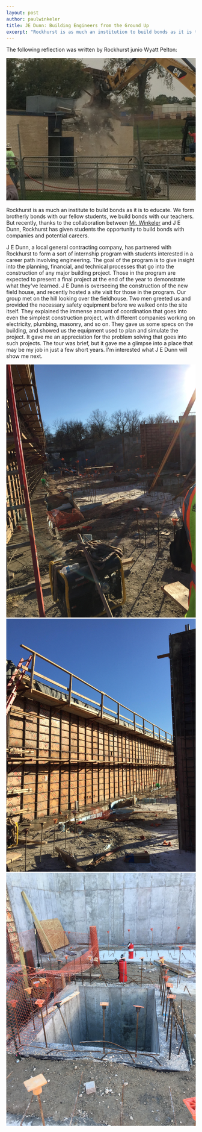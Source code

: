 ```yaml
---
layout: post
author: paulwinkeler
title: JE Dunn: Building Engineers from the Ground Up
excerpt: "Rockhurst is as much an institution to build bonds as it is to educate."
---
```


The following reflection was written by Rockhurst junio Wyatt Pelton:

<div class="flex-wrapper">
  <img src="/img/JE Dunn 4.JPG">
</div>

Rockhurst is as much an institute to build bonds as it is to educate. We form brotherly bonds with our fellow students, we build bonds with our teachers. But recently, thanks to the collaboration between [Mr. Winkeler](http://steam.rockhursths.edu/team/paulwinkeler/) and J E Dunn, Rockhurst has given students the opportunity to build bonds with companies and potential careers.


J E Dunn, a local general contracting company, has partnered with Rockhurst to form a sort of internship program with students interested in a career path involving engineering. The goal of the program is to give insight into the planning, financial, and technical processes that go into the construction of any major building project. Those in the program are expected to present a final project at the end of the year to demonstrate what they've learned. J E Dunn is overseeing the construction of the new field house, and recently hosted a site visit for those in the program. Our group met on the hill looking over the fieldhouse. Two men greeted us and provided the necessary safety equipment before we walked onto the site itself. They explained the immense amount of coordination that goes into even the simplest construction project, with different companies working on electricity, plumbing, masonry, and so on. They gave us some specs on the building, and showed us the equipment used to plan and simulate the project. It gave me an appreciation for the problem solving that goes into such projects. The tour was brief, but it gave me a glimpse into a place that may be my job in just a few short years. I'm interested what J E Dunn will show me next.

<div class="flex-wrapper">
  <img src="/img/JE Dunn 1.jpg">
</div>


<div class="flex-wrapper">
  <img src="/img/JE Dunn 2.jpg">
</div>


<div class="flex-wrapper">
  <img src="/img/JE Dunn 3.jpg">
</div>


